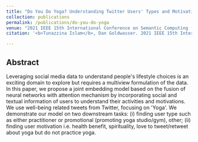 ```yaml
---
title: "Do You Do Yoga? Understanding Twitter Users' Types and Motivations using Social and Textual Information"
collection: publications
permalink: /publications/do-you-do-yoga
venue: "2021 IEEE 15th International Conference on Semantic Computing ([ICSC 2021](https://www.ieee-icsc.org/))"
citation: '<b>Tunazzina Islam</b>, Dan Goldwasser. 2021 IEEE 15th International Conference on Semantic Computing (ICSC 2021). (To appear)'

--- 
```


## Abstract
Leveraging social media data to understand people's lifestyle choices is an exciting domain to explore but requires a multiview formulation of the data. In this paper, we propose a joint embedding model based on the fusion of neural networks with attention mechanism by incorporating social and textual information of users to understand their activities and motivations. We use well-being related tweets from Twitter, focusing on 'Yoga'. We demonstrate our model on two downstream tasks: (i) finding user type such as either practitioner or promotional (promoting yoga studio/gym), other; (ii) finding user motivation i.e. health benefit, spirituality, love to tweet/retweet about yoga but do not practice yoga.
